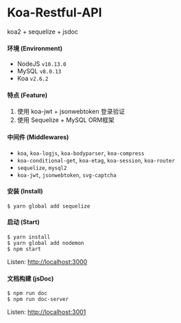 # Koa-Restful-API
koa2 + sequelize + jsdoc

#### 环境 (Environment)
* NodeJS `v10.13.0`
* MySQL `v8.0.13`
* Koa `v2.6.2`

#### 特点 (Feature)
1. 使用 koa-jwt + jsonwebtoken 登录验证
2. 使用 Sequelize + MySQL ORM框架

#### 中间件 (Middlewares)
* `koa`, `koa-logjs`, `koa-bodyparser`, `koa-compress`
* `koa-conditional-get`, `koa-etag`, `koa-session`, `koa-router`
* `sequelize`, `mysql2`
* `koa-jwt`, `jsonwebtoken`, `svg-captcha`

#### 安装 (Install)
```
$ yarn global add sequelize
```

#### 启动 (Start)
```
$ yarn install
$ yarn global add nodemon
$ npm start
```
Listen: [http://localhost:3000](http://localhost:3000)

#### 文档构建 (jsDoc)
```
$ npm run doc
$ npm run doc-server

```
Listen: [http://localhost:3001](http://localhost:3001)

